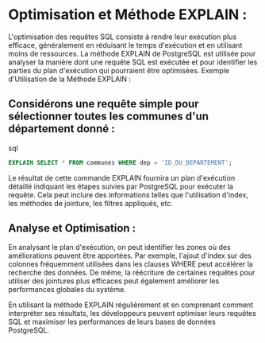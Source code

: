 
# Optimisation et Méthode EXPLAIN :

L'optimisation des requêtes SQL consiste à rendre leur exécution plus efficace, généralement en réduisant le temps d'exécution et en utilisant moins de ressources. La méthode EXPLAIN de PostgreSQL est utilisée pour analyser la manière dont une requête SQL est exécutée et pour identifier les parties du plan d'exécution qui pourraient être optimisées.
Exemple d'Utilisation de la Méthode EXPLAIN :

## Considérons une requête simple pour sélectionner toutes les communes d'un département donné :

sql
```sql
EXPLAIN SELECT * FROM communes WHERE dep = 'ID_DU_DEPARTEMENT';
```
Le résultat de cette commande EXPLAIN fournira un plan d'exécution détaillé indiquant les étapes suivies par PostgreSQL pour exécuter la requête. Cela peut inclure des informations telles que l'utilisation d'index, les méthodes de jointure, les filtres appliqués, etc.

## Analyse et Optimisation :

En analysant le plan d'exécution, on peut identifier les zones où des améliorations peuvent être apportées. Par exemple, l'ajout d'index sur des colonnes fréquemment utilisées dans les clauses WHERE peut accélérer la recherche des données. De même, la réécriture de certaines requêtes pour utiliser des jointures plus efficaces peut également améliorer les performances globales du système.

En utilisant la méthode EXPLAIN régulièrement et en comprenant comment interpréter ses résultats, les développeurs peuvent optimiser leurs requêtes SQL et maximiser les performances de leurs bases de données PostgreSQL.
